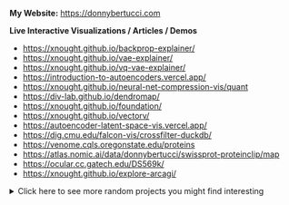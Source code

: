 **My Website:** https://donnybertucci.com

**Live Interactive Visualizations / Articles / Demos**
- https://xnought.github.io/backprop-explainer/
- https://xnought.github.io/vae-explainer/
- https://xnought.github.io/vq-vae-explainer/
- https://introduction-to-autoencoders.vercel.app/
- https://xnought.github.io/neural-net-compression-vis/quant
- https://div-lab.github.io/dendromap/
- https://xnought.github.io/foundation/
- https://xnought.github.io/vectorv/
- https://autoencoder-latent-space-vis.vercel.app/
- https://dig.cmu.edu/falcon-vis/crossfilter-duckdb/
- https://venome.cqls.oregonstate.edu/proteins
- https://atlas.nomic.ai/data/donnybertucci/swissprot-proteinclip/map
- https://ocular.cc.gatech.edu/DS569k/
- https://xnought.github.io/explore-arcagi/

<details>
  <summary>Click here to see more random projects you might find interesting</summary>

- https://github.com/xnought/rand-eca
- https://github.com/xnought/grid-assign
- https://github.com/xnought/numerical-linear-algebra
- https://github.com/xnought/dbash
- https://github.com/xnought/js-grad
- https://github.com/xnought/learn-circuits
- https://github.com/xnought/string-add
- https://github.com/xnought/protein-scatter
- https://github.com/xnought/protein-zip
- https://github.com/xnought/bitstore
- https://github.com/xnought/autoprompt
- https://github.com/xnought/fastpandas
- https://github.com/xnought/hyperloglog
- https://github.com/xnought/error-graph
- https://github.com/xnought/ClipQuery
- https://github.com/xnought/console.me
- https://github.com/xnought/evolutionarily-stable-strategies
- https://github.com/xnought/linear-regression-two-ways
- https://github.com/xnought/integral-rust
- https://github.com/xnought/matmul.c
  
</details>

